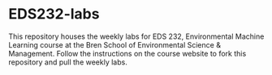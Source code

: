 # EDS232-labs
This repository houses the weekly labs for EDS 232, Environmental Machine Learning course at the Bren School of Environmental Science &amp; Management. Follow the instructions on the course website to fork this repository and pull the weekly labs.  
